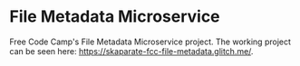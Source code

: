 # File Metadata Microservice

Free Code Camp's File Metadata Microservice project.
The working project can be seen here: https://skaparate-fcc-file-metadata.glitch.me/.
